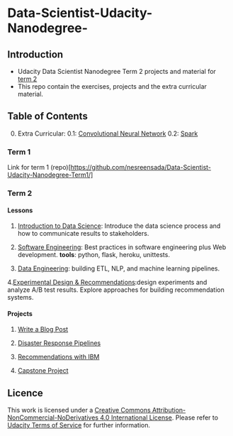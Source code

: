 # Data-Scientist-Udacity-Nanodegree-

## Introduction
* Udacity Data Scientist Nanodegree Term 2 projects and material
for [term 2](https://github.com/nesreensada/Data-Scientist-Udacity-Nanodegree-Term2)
* This repo contain the exercises, projects and the extra curricular material.

## Table of Contents
0. Extra Curricular:
0.1: [Convolutional Neural Network]()
0.2: [Spark]()

### Term 1
Link for term 1 (repo)[https://github.com/nesreensada/Data-Scientist-Udacity-Nanodegree-Term1/]

### Term 2

#### Lessons 
1. [Introduction to Data Science](https://github.com/nesreensada/Data-Scientist-Udacity-Nanodegree-Term2/tree/master/lessons/CRISP_DM): Introduce the data science process and how to communicate results to stakeholders.

2. [Software Engineering](https://github.com/nesreensada/Data-Scientist-Udacity-Nanodegree-Term2/tree/master/lessons/WebDevelopment): Best practices in software engineering plus Web development. **tools**: python, flask, heroku, unittests.

3. [Data Engineering](): building ETL, NLP, and machine learning pipelines.

4.[Experimental Design & Recommendations]():design experiments and analyze A/B test results. Explore approaches for building recommendation systems. 

#### Projects

1. [Write a Blog Post]()

2. [Disaster Response Pipelines]()

3. [Recommendations with IBM]()

4. [Capstone Project]()

## Licence 
This work is licensed under a [Creative Commons Attribution-NonCommercial-NoDerivatives 4.0 International License](https://creativecommons.org/licenses/by-nc-nd/4.0/). Please refer to [Udacity Terms of Service](https://www.udacity.com/legal) for further information.

